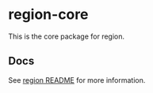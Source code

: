 # region-core

This is the core package for region. 

## Docs

See [region README](https://github.com/regionjs/region/blob/master/docs/README-zh_CN.md) for more information.
